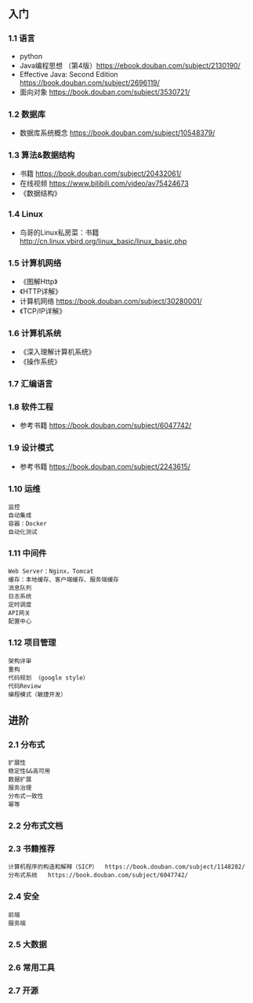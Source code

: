 ## 入门

### 1.1 语言
- python
- Java编程思想 （第4版）https://ebook.douban.com/subject/2130190/
- Effective Java: Second Edition https://book.douban.com/subject/2696119/
- 面向对象  https://book.douban.com/subject/3530721/

### 1.2 数据库
- 数据库系统概念 https://book.douban.com/subject/10548379/

### 1.3 算法&数据结构
- 书籍 https://book.douban.com/subject/20432061/
- 在线视频 https://www.bilibili.com/video/av75424673
- 《数据结构》


### 1.4 Linux
- 鸟哥的Linux私房菜：书籍 http://cn.linux.vbird.org/linux_basic/linux_basic.php

### 1.5 计算机网络
- 《图解Http》
- 《HTTP详解》
- 计算机网络 https://book.douban.com/subject/30280001/
- 《TCP/IP详解》
 
### 1.6 计算机系统
- 《深入理解计算机系统》
- 《操作系统》

### 1.7 汇编语言

### 1.8 软件工程
- 参考书籍  https://book.douban.com/subject/6047742/

### 1.9 设计模式
- 参考书籍  https://book.douban.com/subject/2243615/

### 1.10 运维
```
监控
自动集成
容器：Docker
自动化测试
```

### 1.11 中间件
```
Web Server：Nginx，Tomcat
缓存：本地缓存、客户端缓存、服务端缓存
消息队列
日志系统
定时调度
API网关
配置中心
```

### 1.12 项目管理
```
架构评审
重构
代码规划 （google style）
代码Review
编程模式（敏捷开发）
```

## 进阶
### 2.1 分布式
```
扩展性
稳定性&&高可用
数据扩展
服务治理
分布式一致性
幂等
```
### 2.2 分布式文档

### 2.3 书籍推荐
```
计算机程序的构造和解释（SICP）  https://book.douban.com/subject/1148282/
分布式系统   https://book.douban.com/subject/6047742/
```
### 2.4 安全
```
前端
服务端
```
### 2.5 大数据

### 2.6 常用工具

### 2.7 开源

